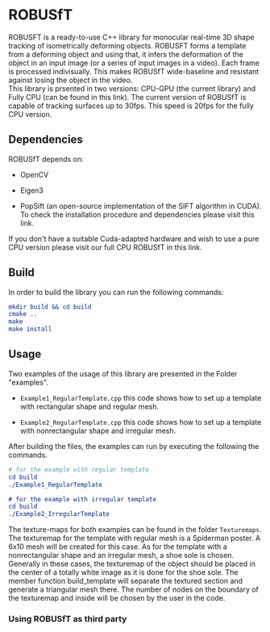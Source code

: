 # ROBUSfT

ROBUSFT is a ready-to-use C++ library for monocular real-time 3D shape tracking of isometrically deforming objects. 
ROBUSFT forms a template from a deforming object and using that, it infers the deformation of the object in an input image (or a series of input images in a video). Each frame is processed indivisually. This makes ROBUSfT wide-baseline and resistant against losing the object in the video.  
This library is prsented in two versions: CPU-GPU (the current library) and Fully CPU (can be found in this link).
The current version of ROBUSfT is capable of tracking surfaces up to 30fps. This speed is 20fps for the fully CPU version. 

## Dependencies

ROBUSfT depends on:

* OpenCV 

* Eigen3 

* PopSift (an open-source implementation of the SIFT algorithm in CUDA). To check the installation procedure and dependencies please visit this link. 

If you don't have a suitable Cuda-adapted hardware and wish to use a pure CPU version please visit our full CPU ROBUSfT in this link.  

## Build

In order to build the library you can run the following commands:

```cmake
mkdir build && cd build
cmake ..
make
make install
```
## Usage

Two examples of the usage of this library are presented in the Folder "examples". 

* `Example1_RegularTemplate.cpp` this code shows how to set up a template with rectangular shape and regular mesh.

* `Example2_RegularTemplate.cpp` this code shows how to set up a template with nonrectangular shape and irregular mesh.

After building the files, the examples can run by executing the following the commands.

```cmake
# for the example with regular template
cd build
./Example1_RegularTemplate

# for the example with irregular template
cd build
./Example2_IrregularTemplate
```

The texture-maps for both examples can be found in the folder `Texturemaps`. The texturemap for the template with regular mesh is a Spiderman poster. A 6x10 mesh will be created for this case. 
As for the template with a nonrectangular shape and an irregular mesh, a shoe sole is chosen. Generally in these cases, the texturemap of the object should be placed in the center of a totally white image as it is done for the shoe sole. The member function build_template will separate the textured section and generate a triangular mesh there. The number of nodes on the boundary of the texturemap and inside will be chosen by the user in the code. 


### Using ROBUSfT as third party
